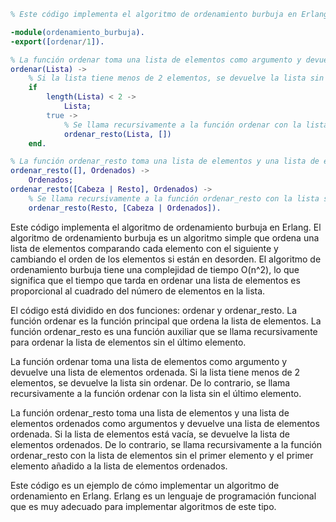 ```erlang
% Este código implementa el algoritmo de ordenamiento burbuja en Erlang.

-module(ordenamiento_burbuja).
-export([ordenar/1]).

% La función ordenar toma una lista de elementos como argumento y devuelve una lista de elementos ordenada.
ordenar(Lista) ->
    % Si la lista tiene menos de 2 elementos, se devuelve la lista sin ordenar.
    if
        length(Lista) < 2 ->
            Lista;
        true ->
            % Se llama recursivamente a la función ordenar con la lista sin el último elemento.
            ordenar_resto(Lista, [])
    end.

% La función ordenar_resto toma una lista de elementos y una lista de elementos ordenados como argumentos y devuelve una lista de elementos ordenada.
ordenar_resto([], Ordenados) ->
    Ordenados;
ordenar_resto([Cabeza | Resto], Ordenados) ->
    % Se llama recursivamente a la función ordenar_resto con la lista sin el primer elemento y el primer elemento añadido a la lista de elementos ordenados.
    ordenar_resto(Resto, [Cabeza | Ordenados]).
```

Este código implementa el algoritmo de ordenamiento burbuja en Erlang. El algoritmo de ordenamiento burbuja es un algoritmo simple que ordena una lista de elementos comparando cada elemento con el siguiente y cambiando el orden de los elementos si están en desorden. El algoritmo de ordenamiento burbuja tiene una complejidad de tiempo O(n^2), lo que significa que el tiempo que tarda en ordenar una lista de elementos es proporcional al cuadrado del número de elementos en la lista.

El código está dividido en dos funciones: ordenar y ordenar_resto. La función ordenar es la función principal que ordena la lista de elementos. La función ordenar_resto es una función auxiliar que se llama recursivamente para ordenar la lista de elementos sin el último elemento.

La función ordenar toma una lista de elementos como argumento y devuelve una lista de elementos ordenada. Si la lista tiene menos de 2 elementos, se devuelve la lista sin ordenar. De lo contrario, se llama recursivamente a la función ordenar con la lista sin el último elemento.

La función ordenar_resto toma una lista de elementos y una lista de elementos ordenados como argumentos y devuelve una lista de elementos ordenada. Si la lista de elementos está vacía, se devuelve la lista de elementos ordenados. De lo contrario, se llama recursivamente a la función ordenar_resto con la lista de elementos sin el primer elemento y el primer elemento añadido a la lista de elementos ordenados.

Este código es un ejemplo de cómo implementar un algoritmo de ordenamiento en Erlang. Erlang es un lenguaje de programación funcional que es muy adecuado para implementar algoritmos de este tipo.